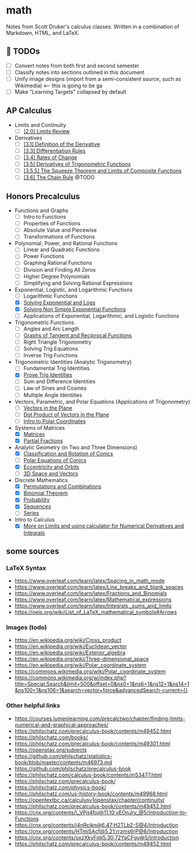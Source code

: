 # math

Notes from Scott Druker's calculus classes. Written in a combination of Markdown, HTML, and LaTeX.

## 🚧 TODOs
- [ ] Convert notes from both first and second semester
- [ ] Classify notes into sections outlined in this document
- [ ] Unify image designs (import from a semi-consistent source, such as Wikimedia) <-- this is going to be ga
- [ ] Make "Learning Targets" collapsed by default

## AP Calculus

- Limits and Continuity
    - [ ] [[2.0] Limits Review](calculus/limits.md)
- Derivatives
    - [ ] [[3.1] Definition of the Derivative](calculus/definition-of-the-derivative.md)
    - [ ] [[3.3] Differentiation Rules](calculus/differentiation-rules.md)
    - [ ] [[3.4] Rates of Change](calculus/rates-of-change.md)
    - [ ] [[3.5] Derivatives of Trigonometric Functions](calculus/derivatives-of-trigonometric-functions.md)
    - [ ] [[3.5.5] The Squeeze Theorem and Limits of Composite Functions](calculus/squeeze-theorem-and-limit-of-composite-functions.md)
    - [ ] [[3.6] The Chain Rule](calculus/chain-rule.md) @TODO

## Honors Precalculus

<!-- TODO: Write a prereq file-->

- Functions and Graphs
    - [ ] Intro to Functions
    - [ ] Properties of Functions
    - [ ] Absolute Value and Piecewise
    - [ ] Transformations of Functions
- Polynomial, Power, and Rational Functions
    - [ ] Linear and Quadratic Functions
    - [ ] Power Functions
    - [ ] Graphing Rational Functions
    - [ ] Division and Finding All Zeros
    - [ ] Higher Degree Polynomials
    - [ ] Simplifying and Solving Rational Expressions
- Exponential, Logistic, and Logarithmic Functions
    - [ ] Logarithmic Functions
    - [x] [Solving Exponential and Logs](precalculus/solving-exponential-and-logs.md)
    - [x] [Solving Non Simple Exponential Functions](precalculus/solving-non-simple-exponential-functions.md)
    - [ ] Applications of Exponential, Logarithmic, and Logistic Functions
- Trigonometric Functions
    - [ ] Angles and Arc Length
    - [ ] [Graphs of Tangent and Reciprocal Functions](precalculus/graphs-of-tangent-and-reciprocal-functions.md)
    - [ ] Right Triangle Trigonometry
    - [ ] Solving Trig Equations
    - [ ] Inverse Trig Functions
- Trigonometric Identities (Analytic Trigonometry)
    - [ ] Fundamental Trig Identities
    - [x] [Prove Trig Identities](precalculus/prove-trig-identities.md)
    - [ ] Sum and Difference Identities
    - [ ] Law of Sines and Cosines
    - [ ] Multiple Angle Identities
- Vectors, Parametric, and Polar Equations (Applications of Trigonometry)
    - [ ] [Vectors in the Plane](precalculus/vectors-in-the-plane.md)
    - [ ] [Dot Product of Vectors in the Plane](precalculus/dot-product-of-vectors-in-the-plane.md)
    - [ ] [Intro to Polar Coordinates](precalculus/intro-to-polar-coordinates.md)
- Systems of Matrices
    - [x] [Matrices](precalculus/matrices.md)
    - [x] [Partial Fractions](precalculus/partial-fractions.md)
- Analytic Geometry (in Two and Three Dimensions)
    - [x] [Classification and Rotation of Conics](precalculus/classification-and-rotation-of-conics.md)
    - [ ] [Polar Equations of Conics](precalculus/polar-equations-of-conics.md)
    - [x] [Eccentricity and Orbits](precalculus/eccentricity-and-orbits.md)
    - [ ] [3D Space and Vectors](precalculus/3d-space-and-vectors.md)
- Discrete Mathematics
    - [x] [Permutations and Combinations](precalculus/permutations-and-combinations.md)
    - [x] [Binomial Theorem](precalculus/binomial-theorem.md)
    - [x] [Probability](precalculus/probability.md)
    - [x] [Sequences](precalculus/sequences.md)
    - [ ] [Series](precalculus/series.md)
- Intro to Calculus
    - [x] [More on Limits and using calculator for Numerical Derivatives and Integrals](precalculus/numerical-derivatives-and-integrals.md)

## some sources

### LaTeX Syntax
- https://www.overleaf.com/learn/latex/Spacing_in_math_mode
- https://www.overleaf.com/learn/latex/Line_breaks_and_blank_spaces
- https://www.overleaf.com/learn/latex/Fractions_and_Binomials
- https://www.overleaf.com/learn/latex/Mathematical_expressions
- https://www.overleaf.com/learn/latex/Integrals,_sums_and_limits
- https://oeis.org/wiki/List_of_LaTeX_mathematical_symbols#Arrows

### Images (todo)
- https://en.wikipedia.org/wiki/Cross_product
- https://en.wikipedia.org/wiki/Euclidean_vector
- https://en.wikipedia.org/wiki/Exterior_algebra
- https://en.wikipedia.org/wiki/Three-dimensional_space
- https://en.wikipedia.org/wiki/Polar_coordinate_system
- https://commons.wikimedia.org/wiki/Polar_coordinate_system
- https://commons.wikimedia.org/w/index.php?title=Special:Search&limit=500&offset=0&ns0=1&ns6=1&ns12=1&ns14=1&ns100=1&ns106=1&search=vector+force&advancedSearch-current={}

### Other helpful links
- https://courses.lumenlearning.com/precalctwo/chapter/finding-limits-numerical-and-graphical-approaches/
- https://philschatz.com/precalculus-book/contents/m49452.html
- https://philschatz.com/books/
- https://philschatz.com/precalculus-book/contents/m49301.html
- https://openstax.org/subjects
- https://github.com/philschatz/statistics-book/blob/master/contents/m46973.md
- https://github.com/philschatz/precalculus-book
- https://philschatz.com/calculus-book/contents/m53477.html
- https://philschatz.com/precalculus-book/
- https://philschatz.com/physics-book/
- https://philschatz.com/us-history-book/contents/m49968.html
- https://opentextbc.ca/calculusv1openstax/chapter/continuity/
- https://philschatz.com/precalculus-book/contents/m49452.html
- https://cnx.org/contents/\_VPq4foj@11.10:vEOnJry_@5/Introduction-to-Functions
- https://cnx.org/contents/i4nRcikn@6.47:H2TLb2-S@4/Introduction
- https://cnx.org/contents/HTmjSAcf@5.21:rrzms6rP@6/Introduction
- https://cnx.org/contents/oxzXkyFi@5.30:72YaCFgv@5/Introduction
- https://philschatz.com/precalculus-book/contents/m49452.html
